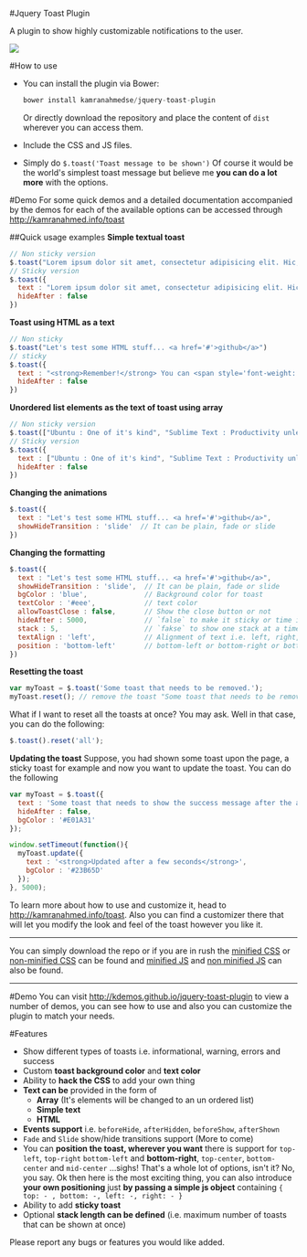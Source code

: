 #Jquery Toast Plugin

A plugin to show highly customizable notifications to the user. 

<img src="http://i.imgur.com/RRrb0KE.png" />

#How to use

- You can install the plugin via Bower:

    ```js
    bower install kamranahmedse/jquery-toast-plugin
    ```
    
    Or directly download the repository and place the content of `dist` wherever you can access them.
- Include the CSS and JS files.
- Simply do ```$.toast('Toast message to be shown')``` Of course it would be the world's simplest toast message but believe me **you can do a lot more** with the options.

#Demo
For some quick demos and a detailed documentation accompanied by the demos for each of the available options can be accessed through http://kamranahmed.info/toast

##Quick usage examples
**Simple textual toast**
```javascript
// Non sticky version
$.toast("Lorem ipsum dolor sit amet, consectetur adipisicing elit. Hic, consequuntur doloremque eveniet eius eaque dicta repudiandae illo ullam. Minima itaque sint magnam dolorum asperiores repudiandae dignissimos expedita, voluptatum vitae velit.")
// Sticky version
$.toast({
  text : "Lorem ipsum dolor sit amet, consectetur adipisicing elit. Hic, consequuntur doloremque eveniet eius eaque dicta repudiandae illo ullam. Minima itaque sint magnam dolorum asperiores repudiandae dignissimos expedita, voluptatum vitae velit.",
  hideAfter : false
})
```

**Toast using HTML as a text**
```javascript
// Non sticky
$.toast("Let's test some HTML stuff... <a href='#'>github</a>")
// sticky
$.toast({
  text : "<strong>Remember!</strong> You can <span style='font-weight: bold; color:red;' class='horribly-styled'>always</span> introduce your own × HTML and <span style='font-size: 18px;'>CSS</span> in the toast.",
  hideAfter : false
})
```

**Unordered list elements as the text of toast using array**
```javascript
// Non sticky version
$.toast(["Ubuntu : One of it's kind", "Sublime Text : Productivity unleashed", "HeidiSQL : Just love it", "Github : Just Lovely"])
// Sticky version
$.toast({
  text : ["Ubuntu : One of it's kind", "Sublime Text : Productivity unleashed", "HeidiSQL : Just love it", "Github : Just Lovely"],
  hideAfter : false
})
```

**Changing the animations**
```javascript
$.toast({ 
  text : "Let's test some HTML stuff... <a href='#'>github</a>", 
  showHideTransition : 'slide'  // It can be plain, fade or slide
})
```

**Changing the formatting**
```javascript
$.toast({ 
  text : "Let's test some HTML stuff... <a href='#'>github</a>", 
  showHideTransition : 'slide',  // It can be plain, fade or slide
  bgColor : 'blue',              // Background color for toast
  textColor : '#eee',            // text color
  allowToastClose : false,       // Show the close button or not
  hideAfter : 5000,              // `false` to make it sticky or time in miliseconds to hide after
  stack : 5,                     // `fakse` to show one stack at a time count showing the number of toasts that can be shown at once
  textAlign : 'left',            // Alignment of text i.e. left, right, center
  position : 'bottom-left'       // bottom-left or bottom-right or bottom-center or top-left or top-right or top-center or mid-center or an object representing the left, right, top, bottom values to position the toast on page
})
```

**Resetting the toast**
```javascript
var myToast = $.toast('Some toast that needs to be removed.');
myToast.reset(); // remove the toast "Some toast that needs to be removed"
```
What if I want to reset all the toasts at once? You may ask. Well in that case, you can do the following:
```javascript
$.toast().reset('all');
```

**Updating the toast**
Suppose, you had shown some toast upon the page, a sticky toast for example and now you want to update the toast. You can do the following

```javascript
var myToast = $.toast({
  text : 'Some toast that needs to show the success message after the ajax call.',
  hideAfter : false,
  bgColor : '#E01A31'
});

window.setTimeout(function(){
  myToast.update({
    text : '<strong>Updated after a few seconds</strong>',
    bgColor : '#23B65D'
  });
}, 5000);
```
To learn more about how to use and customize it, head to <a href="http://kamranahmed.info/toast" target="_blank">http://kamranahmed.info/toast</a>. Also you can find a customizer there that will let you modify the look and feel of the toast however you like it.

<hr>

You can simply download the repo or if you are in rush the <a href="https://raw.githubusercontent.com/kamranahmedse/jquery-toast-plugin/master/jquery.toast.min.css" target="_blank">minified CSS</a> or <a href="https://raw.githubusercontent.com/kamranahmedse/jquery-toast-plugin/master/jquery.toast.css">non-minified CSS</a> can be found and <a href="https://raw.githubusercontent.com/kamranahmedse/jquery-toast-plugin/master/jquery.toast.min.js" target="_blank">minified JS</a> and <a href="https://raw.githubusercontent.com/kamranahmedse/jquery-toast-plugin/master/jquery.toast.js" target="_blank">non minified JS</a> can also be found.

<hr>

#Demo
You can visit <a href="http://kamranahmed.info/toast" target="_blank">http://kdemos.github.io/jquery-toast-plugin</a> to view a number of demos, you can see how to use and also you can customize the plugin to match your needs.

#Features
<ul>
  <li>Show different types of toasts i.e. informational, warning, errors and success</li>
  <li>Custom <strong>toast background color</strong> and <strong>text color</strong></li>
  <li>Ability to <strong>hack the CSS</strong> to add your own thing</li>
  <li>
    <strong>Text can be</strong> provided in the form of
    <ul>
      <li><strong>Array</strong> (It's elements will be changed to an un ordered list)</li>
      <li><strong>Simple text</strong></li>
      <li><strong>HTML</strong></li>
    </ul>
  </li>
  <li><strong>Events support</strong> i.e. <code>beforeHide</code>, <code>afterHidden</code>, <code>beforeShow</code>, <code>afterShown</code></li>

  <li><code>Fade</code> and <code>Slide</code> show/hide transitions support (More to come)</li>

  <li>You can <strong>position the toast, wherever you want</strong> there is support for <code>top-left</code>, <code>top-right</code> <code>bottom-left</code> and <strong>bottom-right</strong>, <code>top-center</code>, <code>bottom-center</code> and <code>mid-center</code> ...sighs! That's a whole lot of options, isn't it? No, you say. Ok then here is the most exciting thing, you can also introduce <strong>your own positioning</strong> just <strong>by passing a simple js object</strong> containing <code>{ top: - , bottom: -, left: -, right: - }</code> </li>

  <li>Ability to add <strong>sticky toast</strong></li>

  <li>Optional <strong>stack length can be defined</strong> (i.e. maximum number of toasts that can be shown at once)</li>

</ul>

Please report any bugs or features you would like added.

